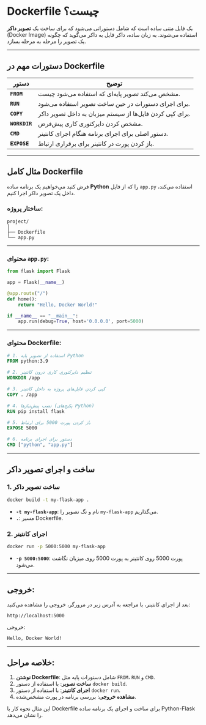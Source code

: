 
# Dockerfile چیست؟
یک فایل متنی ساده است که شامل دستوراتی می‌شود که برای ساخت یک **تصویر داکر** (Docker Image) استفاده می‌شوند. به زبان ساده، داکر فایل به داکر می‌گوید که چگونه یک تصویر را مرحله به مرحله بسازد.

---

## دستورات مهم در Dockerfile

| دستور        | توضیح                                                                 |
|--------------|-----------------------------------------------------------------------|
| **`FROM`**   | مشخص می‌کند تصویر پایه‌ای که استفاده می‌شود چیست.                     |
| **`RUN`**    | برای اجرای دستورات در حین ساخت تصویر استفاده می‌شود.                  |
| **`COPY`**   | برای کپی کردن فایل‌ها از سیستم میزبان به داخل تصویر داکر.            |
| **`WORKDIR`**| مشخص کردن دایرکتوری کاری پیش‌فرض.                                    |
| **`CMD`**    | دستور اصلی برای اجرای برنامه هنگام اجرای کانتینر.                     |
| **`EXPOSE`** | باز کردن پورت در کانتینر برای برقراری ارتباط.                         |

---

## مثال کامل Dockerfile

فرض کنید می‌خواهیم یک برنامه ساده **Python** را که از فایل `app.py` استفاده می‌کند، داخل یک تصویر داکر اجرا کنیم.

### ساختار پروژه:
```plaintext
project/
│
├── Dockerfile
└── app.py
```

---

### محتوای `app.py`:
```python
from flask import Flask

app = Flask(__name__)

@app.route("/")
def home():
    return "Hello, Docker World!"

if __name__ == "__main__":
    app.run(debug=True, host='0.0.0.0', port=5000)
```

---

### محتوای Dockerfile:
```dockerfile
# 1. استفاده از تصویر پایه Python
FROM python:3.9

# 2. تنظیم دایرکتوری کاری درون کانتینر
WORKDIR /app

# 3. کپی کردن فایل‌های پروژه به داخل کانتینر
COPY . /app

# 4. نصب پیش‌نیازها (پکیج‌های Python)
RUN pip install flask

# 5. باز کردن پورت 5000 برای ارتباط
EXPOSE 5000

# 6. دستور برای اجرای برنامه
CMD ["python", "app.py"]
```

---

## ساخت و اجرای تصویر داکر

### 1. ساخت تصویر داکر
```bash
docker build -t my-flask-app .
```
- **`-t my-flask-app`**: نام و تگ تصویر را `my-flask-app` می‌گذاریم.  
- **`.`**: مسیر Dockerfile.

### 2. اجرای کانتینر
```bash
docker run -p 5000:5000 my-flask-app
```
- **`-p 5000:5000`**: پورت 5000 روی کانتینر به پورت 5000 روی میزبان نگاشت می‌شود.

---

## خروجی:
بعد از اجرای کانتینر، با مراجعه به آدرس زیر در مرورگر، خروجی را مشاهده می‌کنید:

```
http://localhost:5000
```

خروجی:
```
Hello, Docker World!
```

---

## خلاصه مراحل:
1. **نوشتن Dockerfile**: شامل دستورات پایه مثل `FROM`، `RUN` و `CMD`.  
2. **ساخت تصویر**: با استفاده از دستور `docker build`.  
3. **اجرای کانتینر**: با استفاده از دستور `docker run`.  
4. **مشاهده خروجی**: بررسی برنامه در پورت مشخص‌شده.

این مثال نحوه کار با Dockerfile برای ساخت و اجرای یک برنامه ساده Python-Flask را نشان می‌دهد.
